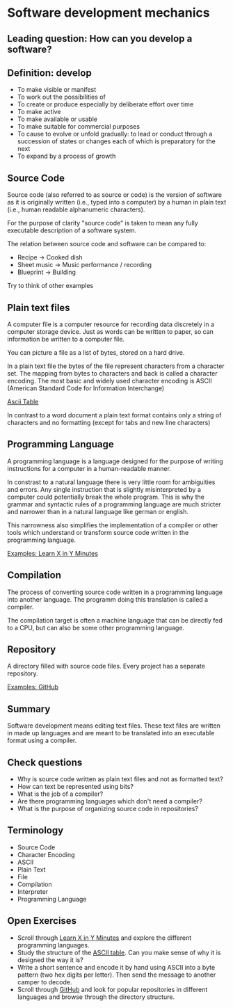 # Software development mechanics

## Leading question: How can you develop a software?

## Definition: develop

- To make visible or manifest
- To work out the possibilities of
- To create or produce especially by deliberate effort over time
- To make active
- To make available or usable
- To make suitable for commercial purposes
- To cause to evolve or unfold gradually: to lead or conduct through a succession of states or changes each of which is preparatory for the next
- To expand by a process of growth

## Source Code

Source code (also referred to as source or code) is the version of software as
it is originally written (i.e., typed into a computer) by a human in plain text
(i.e., human readable alphanumeric characters).

For the purpose of clarity "source code" is taken to mean any fully executable
description of a software system.

The relation between source code and software can be compared to:

- Recipe -> Cooked dish
- Sheet music -> Music performance / recording
- Blueprint -> Building

Try to think of other examples

## Plain text files

A computer file is a computer resource for recording data discretely in a
computer storage device. Just as words can be written to paper, so can
information be written to a computer file.

You can picture a file as a list of bytes, stored on a hard drive.

In a plain text file the bytes of the file represent characters from a character
set. The mapping from bytes to characters and back is called a character
encoding. The most basic and widely used character encoding is ASCII (American
Standard Code for Information Interchange)

[Ascii
Table](http://dcjtech.info/wp-content/uploads/2015/10/ASCII-Cheatsheet.pdf)

In contrast to a word document a plain text format contains only a string of
characters and no formatting (except for tabs and new line characters)

## Programming Language

A programming language is a language designed for the purpose of writing
instructions for a computer in a human-readable manner.

In constrast to a natural language there is very little room for ambiguities and
errors. Any single instruction that is slightly misinterpreted by a computer
could potentially break the whole program. This is why the grammar and syntactic
rules of a programming language are much stricter and narrower than in a natural
language like german or english.

This narrowness also simplifies the implementation of a compiler or other tools
which understand or transform source code written in the programming language.

[Examples: Learn X in Y Minutes](https://learnxinyminutes.com/)

## Compilation

The process of converting source code written in a programming language into
another language. The programm doing this translation is called a compiler.

The compilation target is often a machine language that can be
directly fed to a CPU, but can also be some other programming language.

## Repository

A directory filled with source code files. Every project has a separate
repository.

[Examples: GitHub](https://github.com/trending)

## Summary

Software development means editing text files. These text files are written in
made up languages and are meant to be translated into an executable format using
a compiler.

## Check questions

- Why is source code written as plain text files and not as formatted text?
- How can text be represented using bits?
- What is the job of a compiler?
- Are there programming languages which don't need a compiler?
- What is the purpose of organizing source code in repositories?

## Terminology

- Source Code
- Character Encoding
- ASCII
- Plain Text
- File
- Compilation
- Interpreter
- Programming Language

## Open Exercises

- Scroll through [Learn X in Y Minutes](https://learnxinyminutes.com/) and explore the different programming languages.
- Study the structure of the [ASCII
  table](http://dcjtech.info/wp-content/uploads/2015/10/ASCII-Cheatsheet.pdf).
  Can you make sense of why it is designed the way it is?
- Write a short sentence and encode it by hand using ASCII into a byte pattern (two hex
  digits per letter). Then send the message to another camper to decode.
- Scroll through [GitHub](https://github.com/trending) and look for popular repositories in different languages
  and browse through the directory structure.
